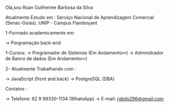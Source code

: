 Olá,sou Ruan Guilherme Barbosa da Silva

Atualmente Estudo em : Serviço Nacional de Aprendizagem Comercial (Senac-Goiás). UNIP - Campus Flamboyant

  1-Formado academicamente em:
  
  -> Porgramação  back-end 

  1-Cursos:
  -> Programador de Sistemas (Em Andamento💤)
   -> Admnistrador de Banco de dados (Em Andamento💤)

  2- Atualmente Trabalhando com :
  
  -> JavaScript (front and back)
   -> PostgreSQL (DBA)

 Contatos :

  -> Telefone: 62 9 99330-1134 (WhatsApp)
  -> E-mail: rgbds296@gmail.com
